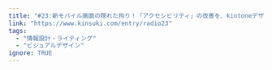 ```yaml
---
title: "#23:新モバイル画面の隠れた拘り！「アクセシビリティ」の改善を、kintoneデザイン担当者に聞いてみた"
link: "https://www.kinsuki.com/entry/radio23"
tags:
  - "情報設計・ライティング"
  - "ビジュアルデザイン"
ignore: TRUE
---
```

